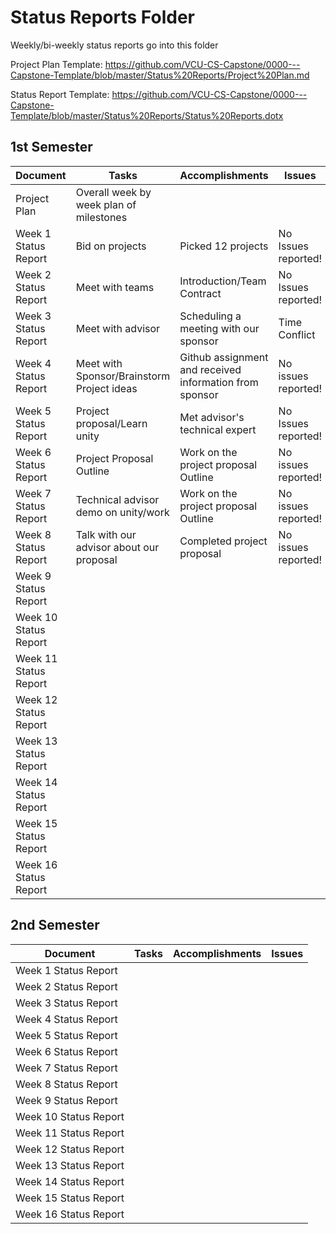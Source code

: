 # Status Reports Folder
Weekly/bi-weekly status reports go into this folder

Project Plan Template: https://github.com/VCU-CS-Capstone/0000---Capstone-Template/blob/master/Status%20Reports/Project%20Plan.md

Status Report Template: https://github.com/VCU-CS-Capstone/0000---Capstone-Template/blob/master/Status%20Reports/Status%20Reports.dotx

## 1st Semester

| Document | Tasks | Accomplishments | Issues |
|---|---|---|---|
| Project Plan | Overall week by week plan of milestones | | |
| Week 1 Status Report | Bid on projects | Picked 12 projects | No Issues reported! |
| Week 2 Status Report | Meet with teams | Introduction/Team Contract | No Issues reported!|
| Week 3 Status Report | Meet with advisor | Scheduling a meeting with our sponsor | Time Conflict |
| Week 4 Status Report | Meet with Sponsor/Brainstorm Project ideas | Github assignment and received information from sponsor | No issues reported! |
| Week 5 Status Report | Project proposal/Learn unity | Met advisor's technical expert | No Issues reported! |
| Week 6 Status Report | Project Proposal Outline | Work on the project proposal Outline | No issues reported! |
| Week 7 Status Report | Technical advisor demo on unity/work | Work on the project proposal Outline | No issues reported! |
| Week 8 Status Report | Talk with our advisor about our proposal | Completed project proposal | No issues reported! |
| Week 9 Status Report | | | |
| Week 10 Status Report | | | |
| Week 11 Status Report | | | |
| Week 12 Status Report | | | |
| Week 13 Status Report | | | |
| Week 14 Status Report | | | |
| Week 15 Status Report | | | |
| Week 16 Status Report | | | |

## 2nd Semester

| Document | Tasks | Accomplishments| Issues |
|---|---|---|---|
| Week 1 Status Report | | | |
| Week 2 Status Report | | | |
| Week 3 Status Report | | | |
| Week 4 Status Report | | | |
| Week 5 Status Report | | | |
| Week 6 Status Report | | | |
| Week 7 Status Report | | | |
| Week 8 Status Report | | | |
| Week 9 Status Report | | | |
| Week 10 Status Report | | | |
| Week 11 Status Report | | | |
| Week 12 Status Report | | | |
| Week 13 Status Report | | | |
| Week 14 Status Report | | | |
| Week 15 Status Report | | | |
| Week 16 Status Report | | | |
